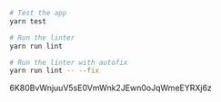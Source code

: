 ```bash
# Test the app
yarn test

# Run the linter
yarn run lint

# Run the linter with autofix
yarn run lint -- --fix
```

6K80BvWnjuuV5sE0VmWnk2JEwn0oJqWmeEYRXj6z

